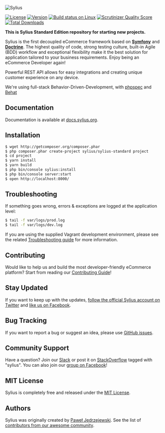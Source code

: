 ![Sylius](http://demo.sylius.org/assets/shop/img/logo.png)

[![License](https://img.shields.io/packagist/l/Sylius/Sylius.svg)](https://packagist.org/packages/sylius/sylius)
[![Version](https://img.shields.io/packagist/vpre/Sylius/Sylius.svg)](https://packagist.org/packages/sylius/sylius)
[![Build status on Linux](https://img.shields.io/travis/Sylius/Sylius/master.svg)](http://travis-ci.org/Sylius/Sylius)
[![Scrutinizer Quality Score](https://img.shields.io/scrutinizer/g/Sylius/Sylius.svg)](https://scrutinizer-ci.com/g/Sylius/Sylius/)
[![Total Downloads](https://poser.pugx.org/sylius/sylius/downloads)](https://packagist.org/packages/sylius/sylius)

**This is Sylius Standard Edition repository for starting new projects.**

Sylius is the first decoupled eCommerce framework based on [**Symfony**](http://symfony.com) and [**Doctrine**](http://doctrine-project.org). 
The highest quality of code, strong testing culture, built-in Agile (BDD) workflow and exceptional flexibility make it the best solution for application tailored to your business requirements. 
Enjoy being an eCommerce Developer again!

Powerful REST API allows for easy integrations and creating unique customer experience on any device.

We're using full-stack Behavior-Driven-Development, with [phpspec](http://phpspec.net) and [Behat](http://behat.org)

Documentation
-------------

Documentation is available at [docs.sylius.org](http://docs.sylius.org).

Installation
------------

```bash
$ wget http://getcomposer.org/composer.phar
$ php composer.phar create-project sylius/sylius-standard project
$ cd project
$ yarn install
$ yarn build
$ php bin/console sylius:install
$ php bin/console server:start
$ open http://localhost:8000/
```

Troubleshooting
---------------

If something goes wrong, errors & exceptions are logged at the application level:

```bash
$ tail -f var/logs/prod.log
$ tail -f var/logs/dev.log
```

If you are using the supplied Vagrant development environment, please see the related [Troubleshooting guide](etc/vagrant/README.md#Troubleshooting) for more information.

Contributing
------------

Would like to help us and build the most developer-friendly eCommerce platform? Start from reading our [Contributing Guide](http://docs.sylius.org/en/latest/contributing/index.html)!

Stay Updated
------------

If you want to keep up with the updates, [follow the official Sylius account on Twitter](http://twitter.com/Sylius) and [like us on Facebook](https://www.facebook.com/SyliusEcommerce/).

Bug Tracking
------------

If you want to report a bug or suggest an idea, please use [GitHub issues](https://github.com/Sylius/Sylius/issues).

Community Support
-----------------

Have a question? Join our [Slack](https://slackinvite.me/to/sylius-devs) or post it on [StackOverflow](http://stackoverflow.com) tagged with "sylius". You can also join our [group on Facebook](https://www.facebook.com/groups/sylius/)!

MIT License
-----------

Sylius is completely free and released under the [MIT License](https://github.com/Sylius/Sylius/blob/master/LICENSE).

Authors
-------

Sylius was originally created by [Paweł Jędrzejewski](http://pjedrzejewski.com).
See the list of [contributors from our awesome community](https://github.com/Sylius/Sylius/contributors).
